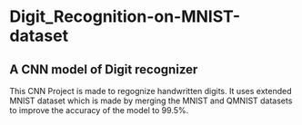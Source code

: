 # Digit_Recognition-on-MNIST-dataset

## A CNN model of Digit recognizer 
This CNN Project is made to regognize handwritten digits. It uses extended MNIST dataset which is made by merging the MNIST and QMNIST datasets to improve the accuracy of the model to 99.5%.
